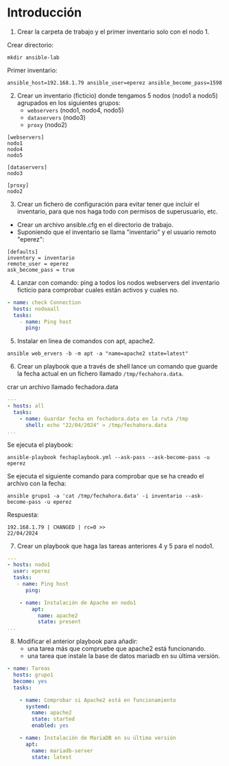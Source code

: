 # Introducción

1. Crear la carpeta de trabajo y el primer inventario solo con el nodo 1.

Crear directorio:

```
mkdir ansible-lab
```

Primer inventario:
```
ansible_host=192.168.1.79 ansible_user=eperez ansible_become_pass=1598
```

2. Crear un inventario (ficticio) donde tengamos 5 nodos (nodo1 a nodo5) agrupados en los siguientes grupos:
   - `webservers` (nodo1, nodo4, nodo5)
   - `dataservers` (nodo3)
   - `proxy` (nodo2)

```
[webservers]
nodo1 
nodo4
nodo5 

[dataservers]
nodo3

[proxy]
nodo2
```

3. Crear un fichero de configuración para evitar tener que incluir el inventario, para que nos haga todo con permisos de superusuario, etc.

- Crear un archivo ansible.cfg en el directorio de trabajo.
- Suponiendo que el inventario se llama "inventario" y el usuario remoto "eperez":

```
[defaults]
inventory = inventario
remote_user = eperez
ask_become_pass = true
```

4. Lanzar con comando: ping a todos los nodos webservers del inventario ficticio para comprobar cuales están activos y cuales no.

```yml
- name: check Connection
  hosts: nodoaall
  tasks:
    - name: Ping host
      ping:
```

5. Instalar en linea de comandos con apt, apache2.

```
ansible web_ervers -b -m apt -a "name=apache2 state=latest"
```

6. Crear un playbook que a través de shell lance un comando que guarde la fecha actual en un fichero llamado `/tmp/fechahora.data`.

crar un archivo llamado fechadora.data 

```yml
---
- hosts: all
  tasks:
    - name: Guardar fecha en fechadora.data en la ruta /tmp
      shell: echo "22/04/2024" > /tmp/fechahora.data
...
```

Se ejecuta el playbook:

```
ansible-playbook fechaplaybook.yml --ask-pass --ask-become-pass -u eperez
```

Se ejecuta el siguiente comando para comprobar que se ha creado el archivo con la fecha:

```
ansible grupo1 -a 'cat /tmp/fechahora.data' -i inventario --ask-become-pass -u eperez
```
Respuesta:

```
192.168.1.79 | CHANGED | rc=0 >>
22/04/2024

```

7. Crear un playbook que haga las tareas anteriores 4 y 5 para el nodo1.

```yml
---
- hosts: nodo1
  user: eperez
  tasks:
   - name: Ping host
      ping:

    - name: Instalación de Apache en nodo1
        apt:
          name: apache2
          state: present
...
```

8. Modificar el anterior playbook para añadir:
   - una tarea más que compruebe que apache2 está funcionando.
   - una tarea que instale la base de datos mariadb en su última versión.

``` yml                        
- name: Tareas
  hosts: grupo1
  become: yes
  tasks:

    - name: Comprobar si Apache2 está en funcionamiento
      systemd:
        name: apache2
        state: started
        enabled: yes

    - name: Instalación de MariaDB en su última versión
      apt:
        name: mariadb-server
        state: latest

```


